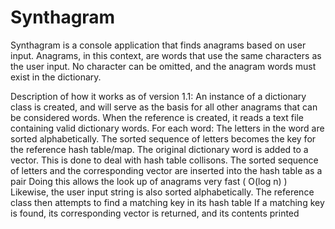# Synthagram

Synthagram is a console application that finds anagrams based on user input.
Anagrams, in this context, are words that use the same characters as the user input.
No character can be omitted, and the anagram words must exist in the dictionary.


Description of how it works as of version 1.1:
An instance of a dictionary class is created, and will serve as the basis for all other anagrams that can be considered words.
When the reference is created, it reads a text file containing valid dictionary words.  For each word:
  The letters in the word are sorted alphabetically.
  The sorted sequence of letters becomes the key for the reference hash table/map.
  The original dictionary word is added to a vector<string>.  This is done to deal with hash table collisons.
  The sorted sequence of letters and the corresponding vector<string> are inserted into the hash table as a pair
Doing this allows the look up of anagrams very fast ( O(log n) )
Likewise, the user input string is also sorted alphabetically. The reference class then attempts to find a matching key in its hash table
If a matching key is found, its corresponding vector is returned, and its contents printed
